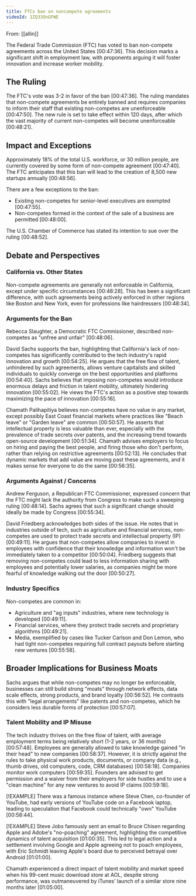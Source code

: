```yaml
---
title: FTCs ban on noncompete agreements
videoId: 1ZQ33OnGFWE
---
```


From: [[allin]] <br/> 

The Federal Trade Commission (FTC) has voted to ban non-compete agreements across the United States <a class="yt-timestamp" data-t="00:47:36">[00:47:36]</a>. This decision marks a significant shift in employment law, with proponents arguing it will foster innovation and increase worker mobility.

## The Ruling

The FTC's vote was 3-2 in favor of the ban <a class="yt-timestamp" data-t="00:47:36">[00:47:36]</a>. The ruling mandates that non-compete agreements be entirely banned and requires companies to inform their staff that existing non-competes are unenforceable <a class="yt-timestamp" data-t="00:47:50">[00:47:50]</a>. The new rule is set to take effect within 120 days, after which the vast majority of current non-competes will become unenforceable <a class="yt-timestamp" data-t="00:48:21">[00:48:21]</a>.

## Impact and Exceptions

Approximately 18% of the total U.S. workforce, or 30 million people, are currently covered by some form of non-compete agreement <a class="yt-timestamp" data-t="00:47:40">[00:47:40]</a>. The FTC anticipates that this ban will lead to the creation of 8,500 new startups annually <a class="yt-timestamp" data-t="00:48:56">[00:48:56]</a>.

There are a few exceptions to the ban:
*   Existing non-competes for senior-level executives are exempted <a class="yt-timestamp" data-t="00:47:55">[00:47:55]</a>.
*   Non-competes formed in the context of the sale of a business are permitted <a class="yt-timestamp" data-t="00:48:00">[00:48:00]</a>.

The U.S. Chamber of Commerce has stated its intention to sue over the ruling <a class="yt-timestamp" data-t="00:48:52">[00:48:52]</a>.

## Debate and Perspectives

### California vs. Other States
Non-compete agreements are generally not enforceable in California, except under specific circumstances <a class="yt-timestamp" data-t="00:48:28">[00:48:28]</a>. This has been a significant difference, with such agreements being actively enforced in other regions like Boston and New York, even for professions like hairdressers <a class="yt-timestamp" data-t="00:48:34">[00:48:34]</a>.

### Arguments for the Ban
Rebecca Slaughter, a Democratic FTC Commissioner, described non-competes as "unfree and unfair" <a class="yt-timestamp" data-t="00:48:06">[00:48:06]</a>.

David Sachs supports the ban, highlighting that California's lack of non-competes has significantly contributed to the tech industry's rapid innovation and growth <a class="yt-timestamp" data-t="00:54:25">[00:54:25]</a>. He argues that the free flow of talent, unhindered by such agreements, allows venture capitalists and skilled individuals to quickly converge on the best opportunities and platforms <a class="yt-timestamp" data-t="00:54:40">[00:54:40]</a>. Sachs believes that imposing non-competes would introduce enormous delays and friction in talent mobility, ultimately hindering innovation <a class="yt-timestamp" data-t="00:55:02">[00:55:02]</a>. He views the FTC's action as a positive step towards maximizing the pace of innovation <a class="yt-timestamp" data-t="00:55:16">[00:55:16]</a>.

Chamath Palihapitiya believes non-competes have no value in any market, except possibly East Coast financial markets where practices like "Beach leave" or "Garden leave" are common <a class="yt-timestamp" data-t="00:50:57">[00:50:57]</a>. He asserts that intellectual property is less valuable than ever, especially with the prevalence of trade secrets over patents, and the increasing trend towards open-source development <a class="yt-timestamp" data-t="00:51:34">[00:51:34]</a>. Chamath advises employers to focus on hiring and paying the best people, and firing those who don't perform, rather than relying on restrictive agreements <a class="yt-timestamp" data-t="00:52:13">[00:52:13]</a>. He concludes that dynamic markets that add value are moving past these agreements, and it makes sense for everyone to do the same <a class="yt-timestamp" data-t="00:56:35">[00:56:35]</a>.

### Arguments Against / Concerns
Andrew Ferguson, a Republican FTC Commissioner, expressed concern that the FTC might lack the authority from Congress to make such a sweeping ruling <a class="yt-timestamp" data-t="00:48:14">[00:48:14]</a>. Sachs agrees that such a significant change should ideally be made by Congress <a class="yt-timestamp" data-t="00:55:34">[00:55:34]</a>.

David Friedberg acknowledges both sides of the issue. He notes that in industries outside of tech, such as agriculture and financial services, non-competes are used to protect trade secrets and intellectual property (IP) <a class="yt-timestamp" data-t="00:49:11">[00:49:11]</a>. He argues that non-competes allow companies to invest in employees with confidence that their knowledge and information won't be immediately taken to a competitor <a class="yt-timestamp" data-t="00:50:04">[00:50:04]</a>. Friedberg suggests that removing non-competes could lead to less information sharing with employees and potentially lower salaries, as companies might be more fearful of knowledge walking out the door <a class="yt-timestamp" data-t="00:50:27">[00:50:27]</a>.

### Industry Specifics
Non-competes are common in:
*   Agriculture and "ag inputs" industries, where new technology is developed <a class="yt-timestamp" data-t="00:49:11">[00:49:11]</a>.
*   Financial services, where they protect trade secrets and proprietary algorithms <a class="yt-timestamp" data-t="00:49:21">[00:49:21]</a>.
*   Media, exemplified by cases like Tucker Carlson and Don Lemon, who had tight non-competes requiring full contract payouts before starting new ventures <a class="yt-timestamp" data-t="00:55:58">[00:55:58]</a>.

## Broader Implications for Business Moats
Sachs argues that while non-competes may no longer be enforceable, businesses can still build strong "moats" through network effects, data scale effects, strong products, and brand loyalty <a class="yt-timestamp" data-t="00:56:52">[00:56:52]</a>. He contrasts this with "legal arrangements" like patents and non-competes, which he considers less durable forms of protection <a class="yt-timestamp" data-t="00:57:07">[00:57:07]</a>.

### Talent Mobility and IP Misuse
The tech industry thrives on the free flow of talent, with average employment terms being relatively short (1-2 years, or 36 months) <a class="yt-timestamp" data-t="00:57:48">[00:57:48]</a>. Employees are generally allowed to take knowledge gained "in their head" to new companies <a class="yt-timestamp" data-t="00:58:37">[00:58:37]</a>. However, it is strictly against the rules to take physical work products, documents, or company data (e.g., thumb drives, old computers, code, CRM databases) <a class="yt-timestamp" data-t="00:58:18">[00:58:18]</a>. Companies monitor work computers <a class="yt-timestamp" data-t="00:59:35">[00:59:35]</a>. Founders are advised to get permission and a waiver from their employers for side hustles and to use a "clean machine" for any new ventures to avoid IP claims <a class="yt-timestamp" data-t="00:59:18">[00:59:18]</a>.

[!EXAMPLE]
There was a famous instance where Steve Chen, co-founder of YouTube, had early versions of YouTube code on a Facebook laptop, leading to speculation that Facebook could technically "own" YouTube <a class="yt-timestamp" data-t="00:58:44">[00:58:44]</a>.

[!EXAMPLE]
Steve Jobs famously sent an email to Bruce Chisen regarding Apple and Adobe's "no-poaching" agreement, highlighting the competitive dynamics of talent acquisition <a class="yt-timestamp" data-t="01:00:35">[01:00:35]</a>. This led to legal action and a settlement involving Google and Apple agreeing not to poach employees, with Eric Schmidt leaving Apple's board due to perceived betrayal over Android <a class="yt-timestamp" data-t="01:01:00">[01:01:00]</a>.

Chamath experienced a direct impact of talent mobility and market speed when his 99-cent music download store at AOL, despite strong performance, was outmaneuvered by iTunes' launch of a similar store nine months later <a class="yt-timestamp" data-t="01:05:00">[01:05:00]</a>.
